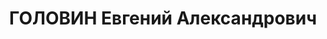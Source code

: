 ---
title: ГОЛОВИН Евгений Александрович
description: 'Род. в 1908, Московская обл., д. Алешково. Проживал: г. Муром. Слесарь

  Арестован 02.11.1936. Приговор: ВМН. Расстрелян'
---